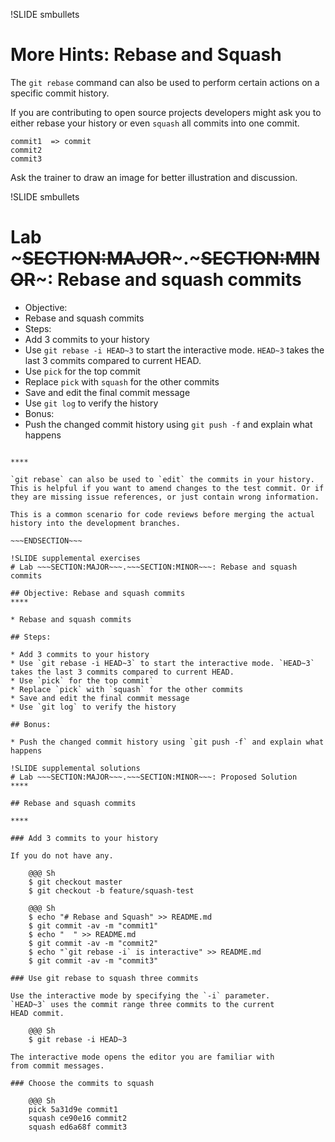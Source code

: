 !SLIDE smbullets
# More Hints: Rebase and Squash

The `git rebase` command can also be used to perform certain
actions on a specific commit history.

If you are contributing to open source projects developers
might ask you to either rebase your history or even `squash`
all commits into one commit.

    commit1  => commit
    commit2
    commit3

Ask the trainer to draw an image for better illustration and discussion.

!SLIDE smbullets
# Lab ~~~SECTION:MAJOR~~~.~~~SECTION:MINOR~~~: Rebase and squash commits

* Objective:
 * Rebase and squash commits
* Steps:
 * Add 3 commits to your history
 * Use `git rebase -i HEAD~3` to start the interactive mode. `HEAD~3` takes the last 3 commits compared to current HEAD.
 * Use `pick` for the top commit
 * Replace `pick` with `squash` for the other commits
 * Save and edit the final commit message
 * Use `git log` to verify the history
* Bonus:
 * Push the changed commit history using `git push -f` and explain what happens

~~~SECTION:handouts~~~

****

`git rebase` can also be used to `edit` the commits in your history.
This is helpful if you want to amend changes to the test commit. Or if
they are missing issue references, or just contain wrong information.

This is a common scenario for code reviews before merging the actual
history into the development branches.

~~~ENDSECTION~~~

!SLIDE supplemental exercises
# Lab ~~~SECTION:MAJOR~~~.~~~SECTION:MINOR~~~: Rebase and squash commits

## Objective: Rebase and squash commits
****

* Rebase and squash commits

## Steps:

* Add 3 commits to your history
* Use `git rebase -i HEAD~3` to start the interactive mode. `HEAD~3` takes the last 3 commits compared to current HEAD.
* Use `pick` for the top commit`
* Replace `pick` with `squash` for the other commits
* Save and edit the final commit message
* Use `git log` to verify the history

## Bonus:

* Push the changed commit history using `git push -f` and explain what happens

!SLIDE supplemental solutions
# Lab ~~~SECTION:MAJOR~~~.~~~SECTION:MINOR~~~: Proposed Solution
****

## Rebase and squash commits

****

### Add 3 commits to your history

If you do not have any.

    @@@ Sh
    $ git checkout master
    $ git checkout -b feature/squash-test

    @@@ Sh
    $ echo "# Rebase and Squash" >> README.md
    $ git commit -av -m "commit1"
    $ echo "  " >> README.md
    $ git commit -av -m "commit2"
    $ echo "`git rebase -i` is interactive" >> README.md
    $ git commit -av -m "commit3"

### Use git rebase to squash three commits

Use the interactive mode by specifying the `-i` parameter.
`HEAD~3` uses the commit range three commits to the current
HEAD commit.

    @@@ Sh
    $ git rebase -i HEAD~3

The interactive mode opens the editor you are familiar with
from commit messages.

### Choose the commits to squash

    @@@ Sh
    pick 5a31d9e commit1
    squash ce90e16 commit2
    squash ed6a68f commit3
